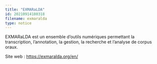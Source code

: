 ```yaml
---
title: "EXMARaLDA"
id: 20210914180318
filename: exmaralda
type: notice
---
```


EXMARaLDA est un ensemble d’outils numériques permettant la transcription, l’annotation, la gestion, la recherche et l’analyse de corpus oraux.

Site web : <https://exmaralda.org/en/>

